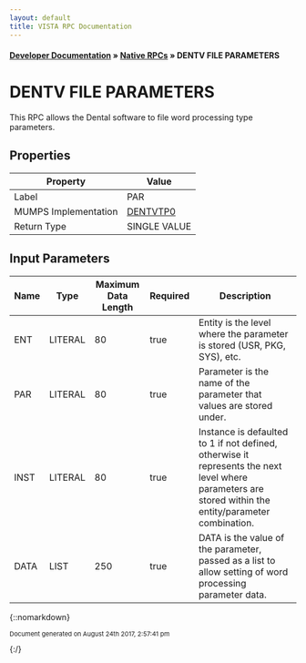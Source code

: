 ```yaml
---
layout: default
title: VISTA RPC Documentation
---
```


#### [Developer Documentation](../index) &#187; [Native RPCs](TableOfContents) &#187; DENTV FILE PARAMETERS<br/>
# DENTV FILE PARAMETERS

This RPC allows the Dental software to file word processing type parameters.

## Properties

Property | Value
--- | ---
Label | PAR
MUMPS Implementation | [DENTVTP0](http://code.osehra.org/dox/Routine_DENTVTP0_source.html)
Return Type | SINGLE VALUE


## Input Parameters

Name | Type | Maximum Data Length | Required | Description
--- | --- | --- | --- | ---
ENT | LITERAL | 80 | true | Entity is the level where the parameter is stored (USR, PKG, SYS), etc.
PAR | LITERAL | 80 | true | Parameter is the name of the parameter that values are stored under.
INST | LITERAL | 80 | true | Instance is defaulted to 1 if not defined, otherwise it represents the next level where parameters are stored within the entity/parameter combination.
DATA | LIST | 250 | true | DATA is the value of the parameter, passed as a list to allow setting of word processing parameter data.



{::nomarkdown} <br/><p style="font-size: 11px">Document generated on August 24th 2017, 2:57:41 pm</p>{:/}